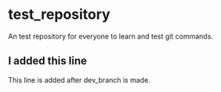 # test_repository
An test repository for everyone to learn and test git commands.

## I added this line
This line is added after dev_branch is made.